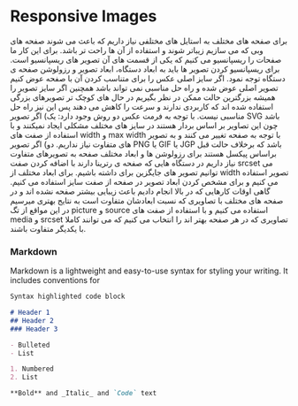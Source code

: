 # Responsive Images
برای صفحه های مختلف به استایل های مختلفی نیاز داریم که باعث می شوند صفحه های وبی که می سازیم زیباتر شوند و استفاده از آن ها راحت تر باشد. برای این کار ما صفحات را ریسپانسیو می کنیم که یکی از قسمت های آن تصویر های ریسپانسیو است. برای ریسپانسیو کردن تصویر ها باید به ابعاد دستگاه، ابعاد تصویر و رزولوشن صفحه ی دستگاه توجه نمود.
اگر سایز اصلی عکس را برای متناسب کردن آن با صفحه عوض کنیم تصویر اصلی عوض شده و راه حل مناسبی نمی تواند باشد همچنین اگر سایز تصویر را همیشه بزرگترین حالت ممکن در نظر بگیریم در حال های کوچک تر تصویرهای بزرگی استفاده شده اند که کاربردی ندارند و سرعت را کاهش می دهند پس این نیز راه حل مناسبی نیست. با توجه به فرمت عکس دو روش وجود دارد:
یک) اگر تصویر SVG باشد چون این تصاویر بر اساس بردار هستند در سایز های مختلف مشکلی ایجاد نمیکنند و با استفاده از صفت های width  و max width با توجه به صفحه تغییر می کنند و به تصویر های متفاوت نیاز نداریم.
دو) اگر تصویر PNG یا GIF یا JGP باشد که برخلاف حالت قبل براساس پیکسل هستند برای رزولوشن ها و ابعاد مختلف صفحه به تصویرهای متفاوت نیاز داریم در دستگاه هایی که صفحه ی رترینا دارند با اضافه کردن صفت srcset می توانیم تصویر های جایگزین برای داشته باشیم. برای ابعاد مختلف از width تصویر استفاده می کنیم و برای مشخص کردن ابعاد تصویر در صفحه از صفت سایز استفاده می کنیم.
گاهی اوقات کارهایی که در بالا انجام دادیم باعث زیبایی بیشتر صفحه نشده اند و در صفحه های مختلف با تصاویری که نسبت ابعادشان متفاوت است به نتایج بهتری میرسیم در این مواقع از تگ picture و source استفاده می کنیم و با استفاده از صفت های media و srcset تصاویری که در هر صفحه  بهتر اند را انتخاب می کنیم که می توانند کاملا با یکدیگر متفاوت باشند.


### Markdown

Markdown is a lightweight and easy-to-use syntax for styling your writing. It includes conventions for

```markdown
Syntax highlighted code block

# Header 1
## Header 2
### Header 3

- Bulleted
- List

1. Numbered
2. List

**Bold** and _Italic_ and `Code` text
